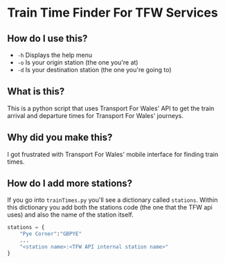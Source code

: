 # Train Time Finder For TFW Services 

## How do I use this?
- `-h` Displays the help menu
- `-o` Is your origin station (the one you're at)
- `-d` Is your destination station (the one you're going to)

## What is this?
This is a python script that uses Transport For Wales' API to get the train arrival and departure times for Transport For Wales' journeys.

## Why did you make this?
I got frustrated with Transport For Wales' mobile interface for finding train times. 

## How do I add more stations?
If you go into `trainTimes.py` you'll see a dictionary called `stations`. Within this dictionary you add both the stations code (the one that the TFW api uses) and also the name of the station itself.
```python
stations = {
	"Pye Corner":"GBPYE"
	...
	"<station name>:<TFW API internal station name>"
}
``` 
